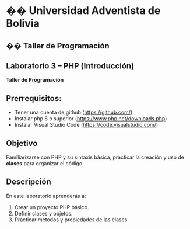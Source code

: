 # �� Universidad Adventista de Bolivia
## �� Taller de Programación
## Laboratorio 3 – PHP (Introducción)
**Taller de Programación**
## Prerrequisitos:
- Tener una cuenta de github (https://github.com/)
- Instalar php 8 o superior (https://www.php.net/downloads.php)
- Instalar Visual Studio Code (https://code.visualstudio.com/)
## Objetivo
Familiarizarse con PHP y su sintaxis básica, practicar la creación y uso de **clases** para organizar
el código.
## Descripción
En este laboratorio aprenderás a:
1. Crear un proyecto PHP básico.
2. Definir clases y objetos.
3. Practicar métodos y propiedades de las clases.